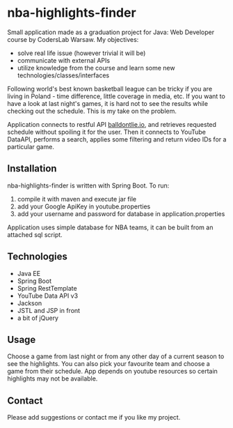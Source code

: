 # nba-highlights-finder

Small application made as a graduation project for Java: Web Developer course by CodersLab Warsaw. My objectives: 
* solve real life issue (however trivial it will be)
* communicate with external APIs
* utilize knowledge from the course and learn some new technologies/classes/interfaces

Following world's best known basketball league can be tricky if you are living in Poland - time difference, little coverage in media, etc. If you want to have a look at last night's games, it is hard not to see the results while checking out the schedule. This is my take on the problem.

Application connects to restful API [balldontlie.io](https://www.balldontlie.io/), and retrieves requested schedule without spoiling it for the user. Then it connects to YouTube DataAPI, performs a search, applies some filtering and return video IDs for a particular game.   

## Installation

nba-highlights-finder is written with Spring Boot. To run:
1. compile it with maven and execute jar file
2. add your Google ApiKey in youtube.properties
3. add your username and password for database in application.properties

Application uses simple database for NBA teams, it can be built from an attached sql script.

## Technologies

* Java EE
* Spring Boot
* Spring RestTemplate
* YouTube Data API v3
* Jackson
* JSTL and JSP in front
* a bit of jQuery

## Usage

Choose a game from last night or from any other day of a current season to see the highlights. You can also pick your favourite team and choose a game from their schedule. App depends on youtube resources so certain highlights may not be available.

## Contact

Please add suggestions or contact me if you like my project.
